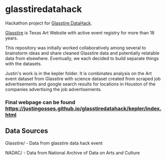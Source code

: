 # glasstiredatahack

Hackathon project for <a href="https://glasstire.com/2019/09/15/datahack/">Glasstire DataHack</a>. 

<a href="https://glasstire.com/">Glasstire</a> is Texas Art Website with active event registry for more than 18 years. 

This repository was initially worked collaboratively among several to brainstorm ideas and share cleaned Glasstire data and potentially relatable data from elsewhere. Eventually, we each decided to build separate things with the datasets.

Justin's work is in the kepler folder. It is combinates analysis on the Art event dataset from Glasstire with science dataset created from scraped job advertisements and google search results for locations in Houston of the companies advertising the job advertisements. 

### Final webpage can be found <a href="https://justingosses.github.io/glasstiredatahack/kepler/index.html">https://justingosses.github.io/glasstiredatahack/kepler/index.html</a>

## Data Sources
Glasstire/ - Data from glasstire data hack event

NADAC/ - Data from National Archive of Data on Arts and Culture


